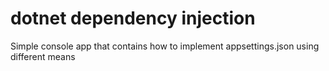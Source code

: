 # dotnet dependency injection
Simple console app that contains how to implement appsettings.json using different means 
